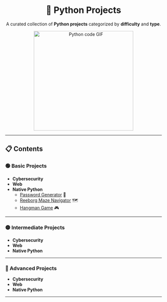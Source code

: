 <div align="center">

# 🐍 Python Projects

A curated collection of **Python projects** categorized by **difficulty** and **type**.

<img src="https://media1.giphy.com/media/v1.Y2lkPTc5MGI3NjExZ3lycjV5YmlnZncwMG5peTY0dDg5cTBmdGd3ZjVlY3FkMWpvYTMydiZlcD12MV9pbnRlcm5hbF9naWZfYnlfaWQmY3Q9Zw/KAq5w47R9rmTuvWOWa/giphy.gif" alt="Python code GIF" width="320" />

</div>

---

## 📋 Contents

### 🟢 Basic Projects
- **Cybersecurity**
- **Web**
- **Native Python**
  - [Password Generator](basic/native-python/password-generator/password_generator.py) 🔐
  - [Reeborg Maze Navigator](basic/native-python/reeborg-maze-navigator/reeborg_maze_navigator.py) 🗺️
  - [Hangman Game](basic/native-python/hangman/hangman.py) 🎮

---

### 🟡 Intermediate Projects
- **Cybersecurity**
- **Web**
- **Native Python**

---

### 🔴 Advanced Projects
- **Cybersecurity**
- **Web**
- **Native Python**

---
